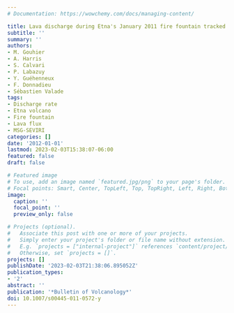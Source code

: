 ```yaml
---
# Documentation: https://wowchemy.com/docs/managing-content/

title: Lava discharge during Etna's January 2011 fire fountain tracked using MSG-SEVIRI
subtitle: ''
summary: ''
authors:
- M. Gouhier
- A. Harris
- S. Calvari
- P. Labazuy
- Y. Guéhenneux
- F. Donnadieu
- Sébastien Valade
tags:
- Discharge rate
- Etna volcano
- Fire fountain
- Lava flux
- MSG-SEVIRI
categories: []
date: '2012-01-01'
lastmod: 2023-02-03T15:38:07-06:00
featured: false
draft: false

# Featured image
# To use, add an image named `featured.jpg/png` to your page's folder.
# Focal points: Smart, Center, TopLeft, Top, TopRight, Left, Right, BottomLeft, Bottom, BottomRight.
image:
  caption: ''
  focal_point: ''
  preview_only: false

# Projects (optional).
#   Associate this post with one or more of your projects.
#   Simply enter your project's folder or file name without extension.
#   E.g. `projects = ["internal-project"]` references `content/project/deep-learning/index.md`.
#   Otherwise, set `projects = []`.
projects: []
publishDate: '2023-02-03T21:38:06.895052Z'
publication_types:
- '2'
abstract: ''
publication: '*Bulletin of Volcanology*'
doi: 10.1007/s00445-011-0572-y
---
```

